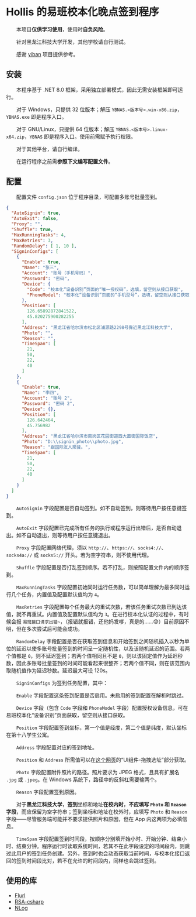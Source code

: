 # Hollis 的易班校本化晚点签到程序

&emsp;&emsp;本项目**仅供学习使用**，使用时**自负风险**。

&emsp;&emsp;针对黑龙江科技大学开发，其他学校请自行测试。

&emsp;&emsp;感谢 [yiban](https://github.com/Sricor/yiban) 项目提供参考。

## 安装

&emsp;&emsp;本程序基于 .NET 8.0 框架，采用独立部署模式，因此无需安装框架即可运行。

&emsp;&emsp;对于 Windows，只提供 32 位版本；解压 `YBNAS.<版本号>.win-x86.zip`，`YBNAS.exe` 即是程序入口。

&emsp;&emsp;对于 GNU/Linux，只提供 64 位版本；解压 `YBNAS.<版本号>.linux-x64.zip`，`YBNAS` 即是程序入口。使用前需赋予执行权限。

&emsp;&emsp;对于其他平台，请自行编译。

&emsp;&emsp;在运行程序之前需**参照下文编写配置文件**。

## 配置

&emsp;&emsp;配置文件 `config.json` 位于程序目录，可配置多账号批量签到。

``` JSON
{
  "AutoSignin": true,
  "AutoExit": false,
  "Proxy": "",
  "Shuffle": true,
  "MaxRunningTasks": 4,
  "MaxRetries": 3,
  "RandomDelay": [ 1, 10 ],
  "SigninConfigs": [
    {
      "Enable": true,
      "Name": "张三",
      "Account": "账号（手机号码）",
      "Password": "密码",
      "Device": {
        "Code": "校本化“设备识别”页面的“唯一授权码”，选填，留空则从接口获取",
        "PhoneModel": "校本化“设备识别”页面的“手机型号”，选填，留空则从接口获取"
      },
      "Position": [
        126.65892872841522,
        45.820275900282255
      ],
      "Address": "黑龙江省哈尔滨市松北区浦源路2298号靠近黑龙江科技大学",
      "Photo": "",
      "Reason": "",
      "TimeSpan": [
        21,
        50,
        22,
        40
      ]
    },
    {
      "Enable": true,
      "Name": "李四",
      "Account": "账号 2",
      "Password": "密码 2",
      "Device": {},
      "Position": [
        126.642464,
        45.756982
      ],
      "Address": "黑龙江省哈尔滨市南岗区花园街道西大直街国际饭店",
      "Photo": "D:\\signin_photo\\photo.jpg",
      "Reason": "跟国际友人聚餐。",
      "TimeSpan": [
        21,
        50,
        22,
        40
      ]
    }
  ]
}
```

&emsp;&emsp;`AutoSignin` 字段配置是否自动签到。如不自动签到，则等待用户按任意键签到。

&emsp;&emsp;`AutoExit` 字段配置已完成所有任务的执行或程序运行出错后，是否自动退出。如不自动退出，则等待用户按任意键退出。

&emsp;&emsp;`Proxy` 字段配置网络代理，须以 `http://`、`https://`、`socks4://`、`socks4a://` 或 `socks5://` 开头。若为空字符串，则不使用代理。

&emsp;&emsp;`Shuffle` 字段配置是否打乱签到顺序。若不打乱，则按照配置文件内的顺序签到。

&emsp;&emsp;`MaxRunningTasks` 字段配置初始同时运行任务数，可以简单理解为最多同时运行几个任务，内置值及配置默认值均为 `4`。

&emsp;&emsp;`MaxRetries` 字段配置每个任务最大的重试次数，若该任务重试次数已到达该值，就不再重试。内置值及配置默认值均为 `3`。在进行校本化认证的过程中，有时候会报 `易班接口请求出错~`，（报错就报错，还他妈发嗲，真是的……😓）目前原因不明，但在多次尝试后可能会成功。

&emsp;&emsp;`RandomDelay` 字段配置是否在获取签到信息和开始签到之间随机插入以秒为单位的延迟以使多账号批量签到的时间呈一定随机性，以及该随机延迟的范围。若两个值都是 `0`，则不延迟签到；若两个值相同且不是 `0`，则以该固定值作为延迟秒数，因此多账号批量签到的时间可能看起来很整齐；若两个值不同，则在该范围内取随机值作为延迟秒数。延迟最大可设 120s。

&emsp;&emsp;`SigninConfigs` 为签到任务配置，其中：

&emsp;&emsp;`Enable` 字段配置这条签到配置是否启用。未启用的签到配置在解析时跳过。

&emsp;&emsp;`Device` 字段（包含 `Code` 字段和 `PhoneModel` 字段）配置授权设备信息，可在易班校本化“设备识别”页面获取，留空则从接口获取。

&emsp;&emsp;`Position` 字段配置签到坐标，第一个值是经度，第二个值是纬度，默认坐标在第十八学生公寓。

&emsp;&emsp;`Address` 字段配置对应的签到地址。

&emsp;&emsp;`Position` 和 `Address` 所需值可以在[这个网页](https://lbs.amap.com/api/javascript-api/guide/services/geocoder)的“UI组件-拖拽选址”部分获取。

&emsp;&emsp;`Photo` 字段配置附件照片的路径。照片要求为 JPEG 格式，且具有扩展名 `.jpg` 或 `.jpeg`。在 Windows 系统下，路径中的反斜杠需要输两个。

&emsp;&emsp;`Reason` 字段配置签到原因。

&emsp;&emsp;对于**黑龙江科技大学**，**签到**坐标和地址**在校内时**，**不应填写 `Photo` 和 `Reason` 字段**，而应保留为空字符串；签到坐标和地址在校外时，应填写 `Photo` 和 `Reason` 字段——尽管服务端可能并不要求提供照片和原因，但在 App 内这两项为必填信息。

&emsp;&emsp;`TimeSpan` 字段配置签到时间段，按顺序分别填开始小时、开始分钟、结束小时、结束分钟。程序运行时读取系统时间，若其不在此字段设定的时间段内，则跳过此用户的签到任务创建。另外，签到时也会动态获取当前时间，与校本化接口返回的签到时间段比对，若不在允许的时间段内，同样也会跳过签到。

## 使用的库

- [Flurl](https://github.com/tmenier/Flurl)
- [RSA-csharp](https://github.com/xiangyuecn/RSA-csharp)
- [NLog](https://github.com/NLog/NLog)
